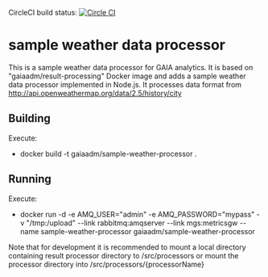 CircleCI build status: [![Circle CI](https://circleci.com/gh/gaia-adm/sample-weather-processor.svg?style=svg)](https://circleci.com/gh/gaia-adm/sample-weather-processor)

# sample weather data processor

This is a sample weather data processor for GAIA analytics. It is based on "gaiaadm/result-processing" Docker image and adds a sample weather data processor implemented in Node.js. It processes data format from <a href="http://api.openweathermap.org/data/2.5/history/city">http://api.openweathermap.org/data/2.5/history/city</a>

## Building

Execute:
- docker build -t gaiaadm/sample-weather-processor .

## Running

Execute:
- docker run -d -e AMQ_USER="admin" -e AMQ_PASSWORD="mypass" -v "/tmp:/upload" --link rabbitmq:amqserver --link mgs:metricsgw --name sample-weather-processor gaiaadm/sample-weather-processor

Note that for development it is recommended to mount a local directory containing result processor directory to /src/processors or mount the processor directory into /src/processors/{processorName}
